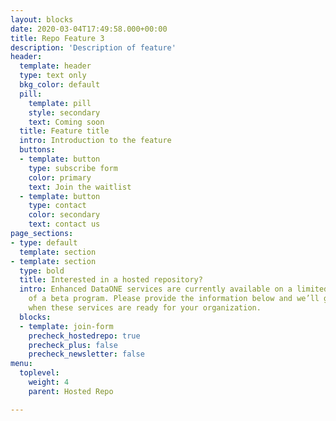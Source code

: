 ```yaml
---
layout: blocks
date: 2020-03-04T17:49:58.000+00:00
title: Repo Feature 3
description: 'Description of feature'
header:
  template: header
  type: text only
  bkg_color: default
  pill:
    template: pill
    style: secondary
    text: Coming soon
  title: Feature title
  intro: Introduction to the feature
  buttons:
  - template: button
    type: subscribe form
    color: primary
    text: Join the waitlist
  - template: button
    type: contact
    color: secondary
    text: contact us
page_sections:
- type: default
  template: section
- template: section
  type: bold
  title: Interested in a hosted repository?
  intro: Enhanced DataONE services are currently available on a limited basis as part
    of a beta program. Please provide the information below and we’ll get in touch
    when these services are ready for your organization.
  blocks:
  - template: join-form
    precheck_hostedrepo: true
    precheck_plus: false
    precheck_newsletter: false
menu:
  toplevel:
    weight: 4
    parent: Hosted Repo

---
```

